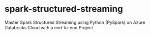 # spark-structured-streaming
Master Spark Structured Streaming using Python (PySpark) on Azure Databricks Cloud with a end-to-end Project